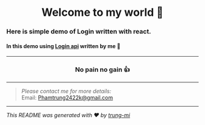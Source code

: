 <h1 align="center">Welcome to my world 👋</h1>

### Here is simple demo of Login written with react. 

#### In this demo using [Login api](https://github.com/truph77/Project-26-11-2020-backend) written by me 🤘

---

<h3 align="center">No pain no gain 👍</h3>

---
>_Please contact me for more details:_ <br>
>Email: <Phamtrung2422k@gmail.com>

---
_This README was generated with ❤️ by [trung-mi](https://github.com/truph77)_
